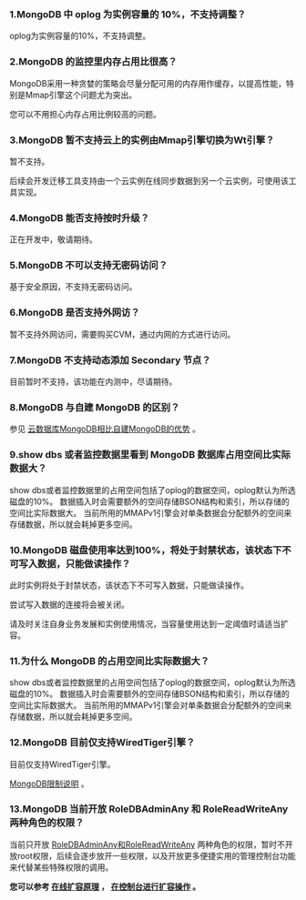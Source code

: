 ### 1.MongoDB 中 oplog 为实例容量的 10%，不支持调整？
oplog为实例容量的10%，不支持调整。

### 2.MongoDB 的监控里内存占用比很高？
MongoDB采用一种贪婪的策略会尽量分配可用的内存用作缓存，以提高性能，特别是Mmap引擎这个问题尤为突出。

您可以不用担心内存占用比例较高的问题。

### 3.MongoDB 暂不支持云上的实例由Mmap引擎切换为Wt引擎？
暂不支持。

后续会开发迁移工具支持由一个云实例在线同步数据到另一个云实例，可使用该工具实现。

###  4.MongoDB 能否支持按时升级？
正在开发中，敬请期待。

### 5.MongoDB 不可以支持无密码访问？
 基于安全原因，不支持无密码访问。
 
 ### 6.MongoDB 是否支持外网访？
 暂不支持外网访问，需要购买CVM，通过内网的方式进行访问。
 
###  7.MongoDB 不支持动态添加 Secondary 节点？
目前暂时不支持，该功能在内测中，尽请期待。

### 8.MongoDB 与自建 MongoDB 的区别？
参见 [云数据库MongoDB相比自建MongoDB的优势](https://cloud.tencent.com/document/product/240/3545) 。

### 9.show dbs 或者监控数据里看到 MongoDB 数据库占用空间比实际数据大？
show dbs或者监控数据里的占用空间包括了oplog的数据空间，oplog默认为所选磁盘的10%。
数据插入时会需要额外的空间存储BSON结构和索引，所以存储的空间比实际数据大。
当前所用的MMAPv1引擎会对单条数据会分配额外的空间来存储数据，所以就会耗掉更多空间。

### 10.MongoDB 磁盘使用率达到100%，将处于封禁状态，该状态下不可写入数据，只能做读操作？
此时实例将处于封禁状态，该状态下不可写入数据，只能做读操作。

尝试写入数据的连接将会被关闭。

请及时关注自身业务发展和实例使用情况，当容量使用达到一定阈值时请适当扩容。

### 11.为什么 MongoDB 的占用空间比实际数据大？
show dbs或者监控数据里的占用空间包括了oplog的数据空间，oplog默认为所选磁盘的10%。
数据插入时会需要额外的空间存储BSON结构和索引，所以存储的空间比实际数据大。
当前所用的MMAPv1引擎会对单条数据会分配额外的空间来存储数据，所以就会耗掉更多空间。

 
###  12.MongoDB 目前仅支持WiredTiger引擎？
目前仅支持WiredTiger引擎。

 [MongoDB限制说明](https://cloud.tencent.com/document/product/240/622) 。


### 13.MongoDB 当前开放 RoleDBAdminAny 和 RoleReadWriteAny 两种角色的权限？
当前只开放 [RoleDBAdminAny和RoleReadWriteAny](https://docs.mongodb.com/v3.0/reference/built-in-roles/) 两种角色的权限，暂时不开放root权限，后续会逐步放开一些权限，以及开放更多便捷实用的管理控制台功能来代替某些特殊权限的调用。
 
 __您可以参考 [在线扩容原理](https://cloud.tencent.com/document/product/240/7106) ， [在控制台进行扩容操作](https://cloud.tencent.com/document/product/240/7105) 。__
